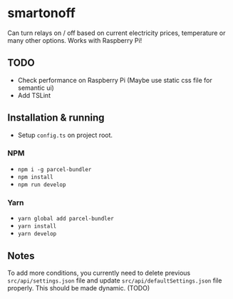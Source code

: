 # smartonoff

Can turn relays on / off based on current electricity prices, temperature or many other options. Works with Raspberry Pi!

## TODO

- Check performance on Raspberry Pi (Maybe use static css file for semantic ui)
- Add TSLint

## Installation & running

- Setup `config.ts` on project root.

### NPM

- `npm i -g parcel-bundler`
- `npm install`
- `npm run develop`

### Yarn

- `yarn global add parcel-bundler`
- `yarn install`
- `yarn develop`

## Notes

To add more conditions, you currently need to delete previous `src/api/settings.json` file and update `src/api/defaultSettings.json` file properly. This should be made dynamic. (TODO)
